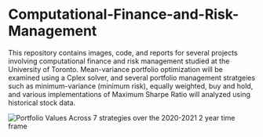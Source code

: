 # Computational-Finance-and-Risk-Management

This repository contains images, code, and reports for several projects involving computational finance and risk management studied at the University of Toronto. Mean-variance portfolio optimization will be examined using a Cplex solver, and several portfolio management stratgeies such as minimum-variance (minimum risk), equally weighted, buy and hold, and various implementations of Maximum Sharpe Ratio will analyzed using historical stock data.

![Portfolio Values Across 7 strategies over the 2020-2021 2 year time frame]()
